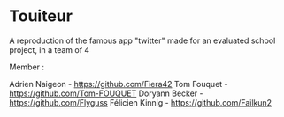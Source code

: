 # Touiteur
A reproduction of the famous app "twitter" made for an evaluated school project, in a team of 4


Member : 

Adrien Naigeon - https://github.com/Fiera42
Tom Fouquet - https://github.com/Tom-FOUQUET
Doryann Becker - https://github.com/Flyguss
Félicien Kinnig - https://github.com/Failkun2